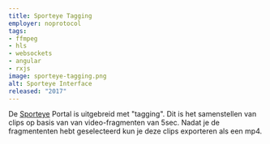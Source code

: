 ```yaml
---
title: Sporteye Tagging
employer: noprotocol
tags:
- ffmpeg
- hls
- websockets
- angular
- rxjs
image: sporteye-tagging.png
alt: Sporteye Interface
released: "2017"
---
```


De [Sporteye](http://sporteye.tv/) Portal is uitgebreid met "tagging".
Dit is het samenstellen van clips op basis van van video-fragmenten van 5sec.
Nadat je de fragmententen hebt geselecteerd kun je deze clips exporteren als een mp4.
